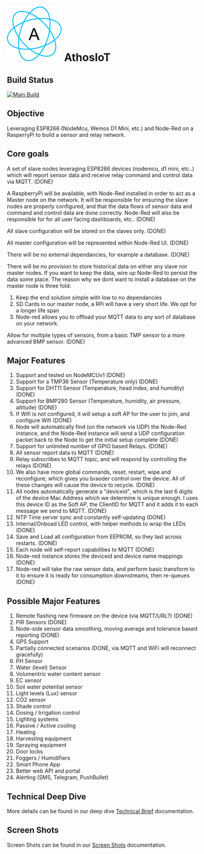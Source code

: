 ![AthosIot](https://raw.githubusercontent.com/nothingmn/AthosIoT.Web/master/public/img/icons/msapplication-icon-144x144.png)
AthosIoT
=========

Build Status
------------
[![Main Build](https://github.com/nothingmn/AthosIoT/workflows/Main%20Build/badge.svg)](https://github.com/nothingmn/AthosIoT/actions)

Objective
---------
Leveraging ESP8266 (NodeMcu, Wemos D1 Mini, etc.) and Node-Red on a RasperryPi to build a sensor and relay network. 


Core goals
----------
A set of slave nodes leveraging ESP8266 devices (nodemcu, d1 mini, etc..) which will report sensor data and receive relay command and control data via MQTT.  (DONE)

A RaspberryPi will be available, with Node-Red installed in order to act as a Master node on the network.  It will be responsible for ensuring the slave nodes are properly configured, and that the data flows of sensor data and command and control data are done correctly.  Node-Red will also be responsible for for all user facing dashboards, etc..  (DONE)

All slave configuration will be stored on the slaves only.  (DONE)

All master configuration will be represented within Node-Red UI.  (DONE)

There will be no external dependancies, for example a database.  (DONE)

There will be no provision to store historical data on either any slave nor master nodes.  If you want to keep the data, wire up Node-Red to persist the data some place.  The reason why we dont want to install a database on the master node is three fold:

1. Keep the end solution simple with low to no dependancies
2. SD Cards in our master node, a RPi will have a very short life.  We opt for a longer life span
3. Node-red allows you to offload your MQTT data to any sort of database on your network.

Allow for multiple types of sensors, from a basic TMP sensor to a more advanced BMP sensor.    (DONE)

Major Features
--------------
1. Support and tested on NodeMCUv1  (DONE)
2. Support for a TMP36 Sensor (Temperature only)  (DONE)
3. Support for DHT11 Sensor (Temperature, head index, and humidity)  (DONE)
4. Support for BMP280 Sensor (Temperature, humidity, air pressure, altitude)  (DONE)
5. If Wifi is not configured, it will setup a soft AP for the user to join, and configure Wifi   (DONE)
6. Node will automatically find (on the network via UDP) the Node-Red instance, and the Node-Red instance will send a UDP configuration packet back to the Node to get the initial setup complete  (DONE)
7. Support for unlimited number of GPIO based Relays.    (DONE)
8. All sensor report data to MQTT  (DONE)
9. Relay subscriibes to MQTT topic, and will respond by controlling the relays  (DONE)
10. We also have more global commands, reset, restart, wipe and reconfigure; which gives you braoder control over the device.  All of these changes will cause the device to recycle.  (DONE)
11. All nodes automatically generate a "deviceid", which is the last 6 digits of the device Mac Address which we determine is unique enough.  I uses this device ID as the Soft AP, the ClientID for MQTT and it adds it to each message we send to MQTT.  (DONE)
12. NTP Time server sync and constantly self-updating  (DONE)
13. Internal/Onboad LED control, with helper methods to wrap the LEDs  (DONE)
14. Save and Load all configuration from EEPROM, so they last across restarts.  (DONE)
15. Each node will self-report capabilities to MQTT  (DONE)
16. Node-red instance stores the deviceid and device name mappings  (DONE)
17. Node-red will take the raw sensor data, and perform basic transform to it to ensure it is ready for consumption downstreams, then re-queues  (DONE)


Possible Major Features
-----------------------
1. Remote flashing new firmware on the device (via MQTT/URL?)  (DONE)
2. PIR Sensors (DONE)
3. Node-side sensor data smoothing, moving average and tolerance based reporting  (DONE)
4. GPS Support
5. Partially connected scenarios (DONE, via MQTT and WiFi will reconnect gracefully)
6. PH Sensor
7. Water (level) Sensor
8. Volumentric water content sensor
9. EC sensor
10. Soil water potential sensor
11. Light levels (Lux) sensor
12. CO2 sensor
13. Shade control
14. Dosing / Irrigation control
15. Lighting systems
16. Passive / Active cooling
17. Heating
18. Harvesting equipment
19. Spraying equipment
20. Door locks
21. Foggers / Humidifiers
22. Smart Phone App
23. Better web API and portal
24. Alerting (SMS, Telegram, PushBullet)


Technical Deep Dive
------------
More details can be found in our deep dive [Technical Brief](GettingStarted.md) documentation.

Screen Shots
------------
Screen Shots can be found in our [Screen Shots](ScreenShots.md) documentation.
